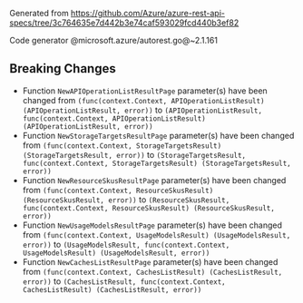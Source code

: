 Generated from https://github.com/Azure/azure-rest-api-specs/tree/3c764635e7d442b3e74caf593029fcd440b3ef82

Code generator @microsoft.azure/autorest.go@~2.1.161

## Breaking Changes

- Function `NewAPIOperationListResultPage` parameter(s) have been changed from `(func(context.Context, APIOperationListResult) (APIOperationListResult, error))` to `(APIOperationListResult, func(context.Context, APIOperationListResult) (APIOperationListResult, error))`
- Function `NewStorageTargetsResultPage` parameter(s) have been changed from `(func(context.Context, StorageTargetsResult) (StorageTargetsResult, error))` to `(StorageTargetsResult, func(context.Context, StorageTargetsResult) (StorageTargetsResult, error))`
- Function `NewResourceSkusResultPage` parameter(s) have been changed from `(func(context.Context, ResourceSkusResult) (ResourceSkusResult, error))` to `(ResourceSkusResult, func(context.Context, ResourceSkusResult) (ResourceSkusResult, error))`
- Function `NewUsageModelsResultPage` parameter(s) have been changed from `(func(context.Context, UsageModelsResult) (UsageModelsResult, error))` to `(UsageModelsResult, func(context.Context, UsageModelsResult) (UsageModelsResult, error))`
- Function `NewCachesListResultPage` parameter(s) have been changed from `(func(context.Context, CachesListResult) (CachesListResult, error))` to `(CachesListResult, func(context.Context, CachesListResult) (CachesListResult, error))`
